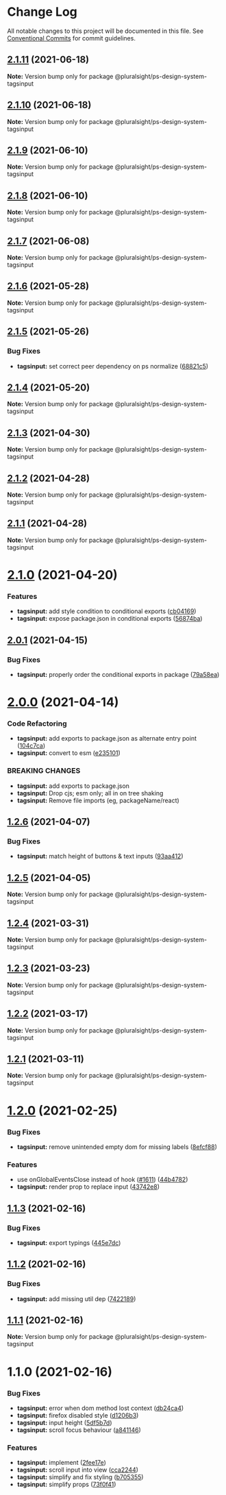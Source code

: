 # Change Log

All notable changes to this project will be documented in this file.
See [Conventional Commits](https://conventionalcommits.org) for commit guidelines.

## [2.1.11](https://github.com/pluralsight/design-system/compare/@pluralsight/ps-design-system-tagsinput@2.1.10...@pluralsight/ps-design-system-tagsinput@2.1.11) (2021-06-18)

**Note:** Version bump only for package @pluralsight/ps-design-system-tagsinput





## [2.1.10](https://github.com/pluralsight/design-system/compare/@pluralsight/ps-design-system-tagsinput@2.1.9...@pluralsight/ps-design-system-tagsinput@2.1.10) (2021-06-18)

**Note:** Version bump only for package @pluralsight/ps-design-system-tagsinput





## [2.1.9](https://github.com/pluralsight/design-system/compare/@pluralsight/ps-design-system-tagsinput@2.1.8...@pluralsight/ps-design-system-tagsinput@2.1.9) (2021-06-10)

**Note:** Version bump only for package @pluralsight/ps-design-system-tagsinput





## [2.1.8](https://github.com/pluralsight/design-system/compare/@pluralsight/ps-design-system-tagsinput@2.1.7...@pluralsight/ps-design-system-tagsinput@2.1.8) (2021-06-10)

**Note:** Version bump only for package @pluralsight/ps-design-system-tagsinput





## [2.1.7](https://github.com/pluralsight/design-system/compare/@pluralsight/ps-design-system-tagsinput@2.1.6...@pluralsight/ps-design-system-tagsinput@2.1.7) (2021-06-08)

**Note:** Version bump only for package @pluralsight/ps-design-system-tagsinput





## [2.1.6](https://github.com/pluralsight/design-system/compare/@pluralsight/ps-design-system-tagsinput@2.1.5...@pluralsight/ps-design-system-tagsinput@2.1.6) (2021-05-28)

**Note:** Version bump only for package @pluralsight/ps-design-system-tagsinput





## [2.1.5](https://github.com/pluralsight/design-system/compare/@pluralsight/ps-design-system-tagsinput@2.1.4...@pluralsight/ps-design-system-tagsinput@2.1.5) (2021-05-26)


### Bug Fixes

* **tagsinput:** set correct peer dependency on ps normalize ([68821c5](https://github.com/pluralsight/design-system/commit/68821c58c519fdf5226f5be3ad625e6f935f46dd))





## [2.1.4](https://github.com/pluralsight/design-system/compare/@pluralsight/ps-design-system-tagsinput@2.1.3...@pluralsight/ps-design-system-tagsinput@2.1.4) (2021-05-20)

**Note:** Version bump only for package @pluralsight/ps-design-system-tagsinput





## [2.1.3](https://github.com/pluralsight/design-system/compare/@pluralsight/ps-design-system-tagsinput@2.1.2...@pluralsight/ps-design-system-tagsinput@2.1.3) (2021-04-30)

**Note:** Version bump only for package @pluralsight/ps-design-system-tagsinput





## [2.1.2](https://github.com/pluralsight/design-system/compare/@pluralsight/ps-design-system-tagsinput@2.1.1...@pluralsight/ps-design-system-tagsinput@2.1.2) (2021-04-28)

**Note:** Version bump only for package @pluralsight/ps-design-system-tagsinput





## [2.1.1](https://github.com/pluralsight/design-system/compare/@pluralsight/ps-design-system-tagsinput@2.1.0...@pluralsight/ps-design-system-tagsinput@2.1.1) (2021-04-28)

**Note:** Version bump only for package @pluralsight/ps-design-system-tagsinput





# [2.1.0](https://github.com/pluralsight/design-system/compare/@pluralsight/ps-design-system-tagsinput@2.0.1...@pluralsight/ps-design-system-tagsinput@2.1.0) (2021-04-20)


### Features

* **tagsinput:** add style condition to conditional exports ([cb04169](https://github.com/pluralsight/design-system/commit/cb041693b3ea4511b1f56cb76304a127d3d2c94d))
* **tagsinput:** expose package.json in conditional exports ([56874ba](https://github.com/pluralsight/design-system/commit/56874ba3e87b5ef64b5ec5b2fe9c722f0a3aea41))





## [2.0.1](https://github.com/pluralsight/design-system/compare/@pluralsight/ps-design-system-tagsinput@2.0.0...@pluralsight/ps-design-system-tagsinput@2.0.1) (2021-04-15)


### Bug Fixes

* **tagsinput:** properly order the conditional exports in package ([79a58ea](https://github.com/pluralsight/design-system/commit/79a58eaf8fd0a599f4bc889a2c7941cb43203350))





# [2.0.0](https://github.com/pluralsight/design-system/compare/@pluralsight/ps-design-system-tagsinput@1.2.6...@pluralsight/ps-design-system-tagsinput@2.0.0) (2021-04-14)


### Code Refactoring

* **tagsinput:** add exports to package.json as alternate entry point ([104c7ca](https://github.com/pluralsight/design-system/commit/104c7ca3edb537cab3a9df36cd571bc142e034ec))
* **tagsinput:** convert to esm ([e235101](https://github.com/pluralsight/design-system/commit/e23510118cd38ba4d3d34db65722a8d23f8652ee))


### BREAKING CHANGES

* **tagsinput:** add exports to package.json
* **tagsinput:** Drop cjs; esm only; all in on tree shaking
* **tagsinput:** Remove file imports (eg, packageName/react)





## [1.2.6](https://github.com/pluralsight/design-system/compare/@pluralsight/ps-design-system-tagsinput@1.2.5...@pluralsight/ps-design-system-tagsinput@1.2.6) (2021-04-07)


### Bug Fixes

* **tagsinput:** match height of buttons & text inputs ([93aa412](https://github.com/pluralsight/design-system/commit/93aa41259af49c8617becd8847acf7c1ec510519))





## [1.2.5](https://github.com/pluralsight/design-system/compare/@pluralsight/ps-design-system-tagsinput@1.2.4...@pluralsight/ps-design-system-tagsinput@1.2.5) (2021-04-05)

**Note:** Version bump only for package @pluralsight/ps-design-system-tagsinput





## [1.2.4](https://github.com/pluralsight/design-system/compare/@pluralsight/ps-design-system-tagsinput@1.2.3...@pluralsight/ps-design-system-tagsinput@1.2.4) (2021-03-31)

**Note:** Version bump only for package @pluralsight/ps-design-system-tagsinput





## [1.2.3](https://github.com/pluralsight/design-system/compare/@pluralsight/ps-design-system-tagsinput@1.2.2...@pluralsight/ps-design-system-tagsinput@1.2.3) (2021-03-23)

**Note:** Version bump only for package @pluralsight/ps-design-system-tagsinput





## [1.2.2](https://github.com/pluralsight/design-system/compare/@pluralsight/ps-design-system-tagsinput@1.2.1...@pluralsight/ps-design-system-tagsinput@1.2.2) (2021-03-17)

**Note:** Version bump only for package @pluralsight/ps-design-system-tagsinput





## [1.2.1](https://github.com/pluralsight/design-system/compare/@pluralsight/ps-design-system-tagsinput@1.2.0...@pluralsight/ps-design-system-tagsinput@1.2.1) (2021-03-11)

**Note:** Version bump only for package @pluralsight/ps-design-system-tagsinput





# [1.2.0](https://github.com/pluralsight/design-system/compare/@pluralsight/ps-design-system-tagsinput@1.1.3...@pluralsight/ps-design-system-tagsinput@1.2.0) (2021-02-25)


### Bug Fixes

* **tagsinput:** remove unintended empty dom for missing labels ([8efcf88](https://github.com/pluralsight/design-system/commit/8efcf88273cfed9714a3baac683acf260bd9feb3))


### Features

* use onGlobalEventsClose instead of hook ([#1611](https://github.com/pluralsight/design-system/issues/1611)) ([44b4782](https://github.com/pluralsight/design-system/commit/44b4782947544eedf1a47e3615b01eed2a712393))
* **tagsinput:** render prop to replace input ([43742e8](https://github.com/pluralsight/design-system/commit/43742e8665afe77aeefc050eb922fcda592855fc))





## [1.1.3](https://github.com/pluralsight/design-system/compare/@pluralsight/ps-design-system-tagsinput@1.1.2...@pluralsight/ps-design-system-tagsinput@1.1.3) (2021-02-16)


### Bug Fixes

* **tagsinput:** export typings ([445e7dc](https://github.com/pluralsight/design-system/commit/445e7dc4fc3e8af67c8a77679411fef4d215ea99))





## [1.1.2](https://github.com/pluralsight/design-system/compare/@pluralsight/ps-design-system-tagsinput@1.1.1...@pluralsight/ps-design-system-tagsinput@1.1.2) (2021-02-16)


### Bug Fixes

* **tagsinput:** add missing util dep ([7422189](https://github.com/pluralsight/design-system/commit/74221898e2295152d9e62e153f8e4b90f1b8ec10))





## [1.1.1](https://github.com/pluralsight/design-system/compare/@pluralsight/ps-design-system-tagsinput@1.1.0...@pluralsight/ps-design-system-tagsinput@1.1.1) (2021-02-16)

**Note:** Version bump only for package @pluralsight/ps-design-system-tagsinput





# 1.1.0 (2021-02-16)


### Bug Fixes

* **tagsinput:** error when dom method lost context ([db24ca4](https://github.com/pluralsight/design-system/commit/db24ca4ee71e3c789bb4fc2ef75c190d802cbab1))
* **tagsinput:** firefox disabled style ([d1206b3](https://github.com/pluralsight/design-system/commit/d1206b3ab5a59cc1a636d083b6fc8ba8478db416))
* **tagsinput:** input height ([5df5b7d](https://github.com/pluralsight/design-system/commit/5df5b7d8015d9f67df4d3f24deeeac22f25833f9))
* **tagsinput:** scroll focus behaviour ([a841146](https://github.com/pluralsight/design-system/commit/a841146e1434553ae5ddaec074b99de0794ba6a5))


### Features

* **tagsinput:** implement ([2fee17e](https://github.com/pluralsight/design-system/commit/2fee17e715c1f9d61e3a6770937babe4eace951f))
* **tagsinput:** scroll input into view ([cca2244](https://github.com/pluralsight/design-system/commit/cca2244bd49ea2d62ae44bb4ec5d81b8d376cdb9))
* **tagsinput:** simplify and fix styling ([b705355](https://github.com/pluralsight/design-system/commit/b705355e03ee60229cf0796c4abec7dffd321a94))
* **tagsinput:** simplify props ([73f0f41](https://github.com/pluralsight/design-system/commit/73f0f41c1a009d5d7d1905605bf48ae75b5b146f))
